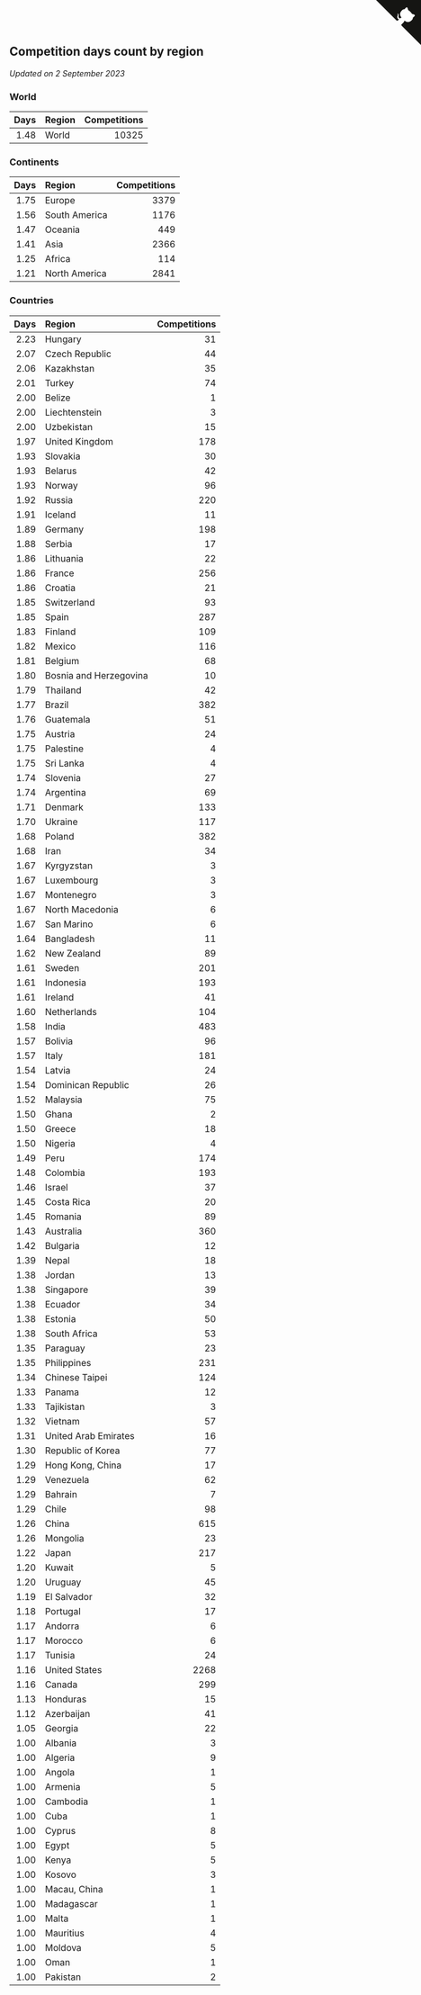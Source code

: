 ## Competition days count by region

*Updated on  2 September 2023*


### World

| Days | Region | Competitions |
| ---: | :--- | ---: |
| 1.48 | World | 10325 |

### Continents

| Days | Region | Competitions |
| ---: | :--- | ---: |
| 1.75 | Europe | 3379 |
| 1.56 | South America | 1176 |
| 1.47 | Oceania | 449 |
| 1.41 | Asia | 2366 |
| 1.25 | Africa | 114 |
| 1.21 | North America | 2841 |

### Countries

| Days | Region | Competitions |
| ---: | :--- | ---: |
| 2.23 | Hungary | 31 |
| 2.07 | Czech Republic | 44 |
| 2.06 | Kazakhstan | 35 |
| 2.01 | Turkey | 74 |
| 2.00 | Belize | 1 |
| 2.00 | Liechtenstein | 3 |
| 2.00 | Uzbekistan | 15 |
| 1.97 | United Kingdom | 178 |
| 1.93 | Slovakia | 30 |
| 1.93 | Belarus | 42 |
| 1.93 | Norway | 96 |
| 1.92 | Russia | 220 |
| 1.91 | Iceland | 11 |
| 1.89 | Germany | 198 |
| 1.88 | Serbia | 17 |
| 1.86 | Lithuania | 22 |
| 1.86 | France | 256 |
| 1.86 | Croatia | 21 |
| 1.85 | Switzerland | 93 |
| 1.85 | Spain | 287 |
| 1.83 | Finland | 109 |
| 1.82 | Mexico | 116 |
| 1.81 | Belgium | 68 |
| 1.80 | Bosnia and Herzegovina | 10 |
| 1.79 | Thailand | 42 |
| 1.77 | Brazil | 382 |
| 1.76 | Guatemala | 51 |
| 1.75 | Austria | 24 |
| 1.75 | Palestine | 4 |
| 1.75 | Sri Lanka | 4 |
| 1.74 | Slovenia | 27 |
| 1.74 | Argentina | 69 |
| 1.71 | Denmark | 133 |
| 1.70 | Ukraine | 117 |
| 1.68 | Poland | 382 |
| 1.68 | Iran | 34 |
| 1.67 | Kyrgyzstan | 3 |
| 1.67 | Luxembourg | 3 |
| 1.67 | Montenegro | 3 |
| 1.67 | North Macedonia | 6 |
| 1.67 | San Marino | 6 |
| 1.64 | Bangladesh | 11 |
| 1.62 | New Zealand | 89 |
| 1.61 | Sweden | 201 |
| 1.61 | Indonesia | 193 |
| 1.61 | Ireland | 41 |
| 1.60 | Netherlands | 104 |
| 1.58 | India | 483 |
| 1.57 | Bolivia | 96 |
| 1.57 | Italy | 181 |
| 1.54 | Latvia | 24 |
| 1.54 | Dominican Republic | 26 |
| 1.52 | Malaysia | 75 |
| 1.50 | Ghana | 2 |
| 1.50 | Greece | 18 |
| 1.50 | Nigeria | 4 |
| 1.49 | Peru | 174 |
| 1.48 | Colombia | 193 |
| 1.46 | Israel | 37 |
| 1.45 | Costa Rica | 20 |
| 1.45 | Romania | 89 |
| 1.43 | Australia | 360 |
| 1.42 | Bulgaria | 12 |
| 1.39 | Nepal | 18 |
| 1.38 | Jordan | 13 |
| 1.38 | Singapore | 39 |
| 1.38 | Ecuador | 34 |
| 1.38 | Estonia | 50 |
| 1.38 | South Africa | 53 |
| 1.35 | Paraguay | 23 |
| 1.35 | Philippines | 231 |
| 1.34 | Chinese Taipei | 124 |
| 1.33 | Panama | 12 |
| 1.33 | Tajikistan | 3 |
| 1.32 | Vietnam | 57 |
| 1.31 | United Arab Emirates | 16 |
| 1.30 | Republic of Korea | 77 |
| 1.29 | Hong Kong, China | 17 |
| 1.29 | Venezuela | 62 |
| 1.29 | Bahrain | 7 |
| 1.29 | Chile | 98 |
| 1.26 | China | 615 |
| 1.26 | Mongolia | 23 |
| 1.22 | Japan | 217 |
| 1.20 | Kuwait | 5 |
| 1.20 | Uruguay | 45 |
| 1.19 | El Salvador | 32 |
| 1.18 | Portugal | 17 |
| 1.17 | Andorra | 6 |
| 1.17 | Morocco | 6 |
| 1.17 | Tunisia | 24 |
| 1.16 | United States | 2268 |
| 1.16 | Canada | 299 |
| 1.13 | Honduras | 15 |
| 1.12 | Azerbaijan | 41 |
| 1.05 | Georgia | 22 |
| 1.00 | Albania | 3 |
| 1.00 | Algeria | 9 |
| 1.00 | Angola | 1 |
| 1.00 | Armenia | 5 |
| 1.00 | Cambodia | 1 |
| 1.00 | Cuba | 1 |
| 1.00 | Cyprus | 8 |
| 1.00 | Egypt | 5 |
| 1.00 | Kenya | 5 |
| 1.00 | Kosovo | 3 |
| 1.00 | Macau, China | 1 |
| 1.00 | Madagascar | 1 |
| 1.00 | Malta | 1 |
| 1.00 | Mauritius | 4 |
| 1.00 | Moldova | 5 |
| 1.00 | Oman | 1 |
| 1.00 | Pakistan | 2 |


<a href="https://github.com/jonatanklosko/wca_statistics" class="github-corner" aria-label="View source on Github"><svg width="80" height="80" viewBox="0 0 250 250" style="fill:#151513; color:#fff; position: absolute; top: 0; border: 0; right: 0;" aria-hidden="true"><path d="M0,0 L115,115 L130,115 L142,142 L250,250 L250,0 Z"></path><path d="M128.3,109.0 C113.8,99.7 119.0,89.6 119.0,89.6 C122.0,82.7 120.5,78.6 120.5,78.6 C119.2,72.0 123.4,76.3 123.4,76.3 C127.3,80.9 125.5,87.3 125.5,87.3 C122.9,97.6 130.6,101.9 134.4,103.2" fill="currentColor" style="transform-origin: 130px 106px;" class="octo-arm"></path><path d="M115.0,115.0 C114.9,115.1 118.7,116.5 119.8,115.4 L133.7,101.6 C136.9,99.2 139.9,98.4 142.2,98.6 C133.8,88.0 127.5,74.4 143.8,58.0 C148.5,53.4 154.0,51.2 159.7,51.0 C160.3,49.4 163.2,43.6 171.4,40.1 C171.4,40.1 176.1,42.5 178.8,56.2 C183.1,58.6 187.2,61.8 190.9,65.4 C194.5,69.0 197.7,73.2 200.1,77.6 C213.8,80.2 216.3,84.9 216.3,84.9 C212.7,93.1 206.9,96.0 205.4,96.6 C205.1,102.4 203.0,107.8 198.3,112.5 C181.9,128.9 168.3,122.5 157.7,114.1 C157.9,116.9 156.7,120.9 152.7,124.9 L141.0,136.5 C139.8,137.7 141.6,141.9 141.8,141.8 Z" fill="currentColor" class="octo-body"></path></svg></a><style>.github-corner:hover .octo-arm{animation:octocat-wave 560ms ease-in-out}@keyframes octocat-wave{0%,100%{transform:rotate(0)}20%,60%{transform:rotate(-25deg)}40%,80%{transform:rotate(10deg)}}@media (max-width:500px){.github-corner:hover .octo-arm{animation:none}.github-corner .octo-arm{animation:octocat-wave 560ms ease-in-out}}</style>
